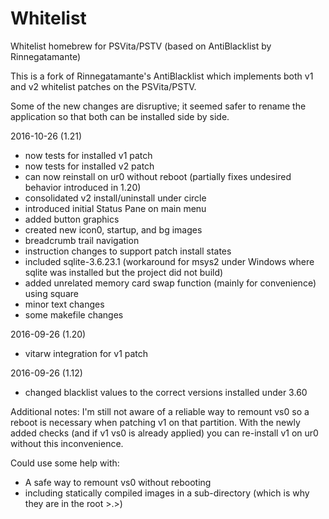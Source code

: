 # Whitelist
Whitelist homebrew for PSVita/PSTV (based on AntiBlacklist by Rinnegatamante)

This is a fork of Rinnegatamante's AntiBlacklist which implements both v1 and v2 whitelist patches on the PSVita/PSTV.

Some of the new changes are disruptive; it seemed safer to rename the application so that both can be installed side by side. 

2016-10-26 (1.21)
- now tests for installed v1 patch
- now tests for installed v2 patch
- can now reinstall on ur0 without reboot (partially fixes undesired behavior introduced in 1.20)
- consolidated v2 install/uninstall under circle
- introduced initial Status Pane on main menu
- added button graphics
- created new icon0, startup, and bg images
- breadcrumb trail navigation
- instruction changes to support patch install states
- included sqlite-3.6.23.1 (workaround for msys2 under Windows where sqlite was installed but the project did not build)
- added unrelated memory card swap function (mainly for convenience) using square
- minor text changes
- some makefile changes

2016-09-26 (1.20)
- vitarw integration for v1 patch

2016-09-26 (1.12)
- changed blacklist values to the correct versions installed under 3.60

Additional notes: 
I'm still not aware of a reliable way to remount vs0 so a reboot is necessary when patching v1 on that partition.
With the newly added checks (and if v1 vs0 is already applied) you can re-install v1 on ur0 without this inconvenience.

Could use some help with:
- A safe way to remount vs0 without rebooting
- including statically compiled images in a sub-directory (which is why they are in the root >.>)
